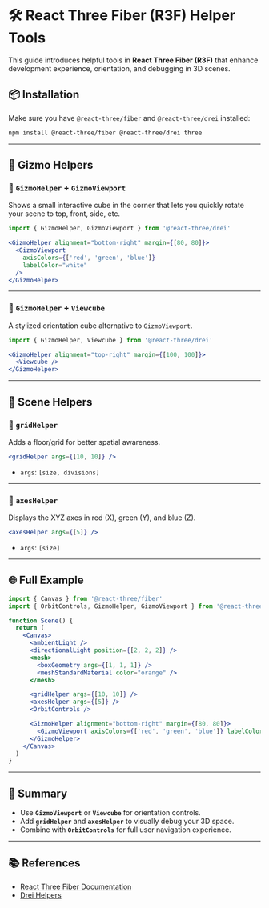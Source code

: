 
# 🛠️ React Three Fiber (R3F) Helper Tools

This guide introduces helpful tools in **React Three Fiber (R3F)** that enhance development experience, orientation, and debugging in 3D scenes.

## 📦 Installation

Make sure you have `@react-three/fiber` and `@react-three/drei` installed:

```bash
npm install @react-three/fiber @react-three/drei three
```

---

## 🔭 Gizmo Helpers

### 🔹 `GizmoHelper` + `GizmoViewport`

Shows a small interactive cube in the corner that lets you quickly rotate your scene to top, front, side, etc.

```jsx
import { GizmoHelper, GizmoViewport } from '@react-three/drei'

<GizmoHelper alignment="bottom-right" margin={[80, 80]}>
  <GizmoViewport 
    axisColors={['red', 'green', 'blue']} 
    labelColor="white" 
  />
</GizmoHelper>
```

---

### 🔹 `GizmoHelper` + `Viewcube`

A stylized orientation cube alternative to `GizmoViewport`.

```jsx
import { GizmoHelper, Viewcube } from '@react-three/drei'

<GizmoHelper alignment="top-right" margin={[100, 100]}>
  <Viewcube />
</GizmoHelper>
```

---

## 🧱 Scene Helpers

### 🔹 `gridHelper`

Adds a floor/grid for better spatial awareness.

```jsx
<gridHelper args={[10, 10]} />
```

- `args`: `[size, divisions]`

---

### 🔹 `axesHelper`

Displays the XYZ axes in red (X), green (Y), and blue (Z).

```jsx
<axesHelper args={[5]} />
```

- `args`: `[size]`

---

## 🌐 Full Example

```jsx
import { Canvas } from '@react-three/fiber'
import { OrbitControls, GizmoHelper, GizmoViewport } from '@react-three/drei'

function Scene() {
  return (
    <Canvas>
      <ambientLight />
      <directionalLight position={[2, 2, 2]} />
      <mesh>
        <boxGeometry args={[1, 1, 1]} />
        <meshStandardMaterial color="orange" />
      </mesh>

      <gridHelper args={[10, 10]} />
      <axesHelper args={[5]} />
      <OrbitControls />

      <GizmoHelper alignment="bottom-right" margin={[80, 80]}>
        <GizmoViewport axisColors={['red', 'green', 'blue']} labelColor="white" />
      </GizmoHelper>
    </Canvas>
  )
}
```

---

## 🧠 Summary

- Use **`GizmoViewport`** or **`Viewcube`** for orientation controls.
- Add **`gridHelper`** and **`axesHelper`** to visually debug your 3D space.
- Combine with **`OrbitControls`** for full user navigation experience.

---

## 📚 References

- [React Three Fiber Documentation](https://docs.pmnd.rs/react-three-fiber)
- [Drei Helpers](https://docs.pmnd.rs/drei)
